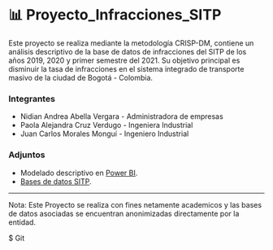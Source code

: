 # 📊 Proyecto_Infracciones_SITP  
Este proyecto se realiza mediante la metodología CRISP-DM, contiene un análisis descriptivo de la base de datos de infracciones del SITP de los años 2019, 2020 y primer semestre del 2021. Su objetivo principal es disminuir la tasa de infracciones en el sistema integrado de transporte masivo de la ciudad de Bogotá - Colombia.

### Integrantes
* Nidian Andrea Abella Vergara  -  Administradora de empresas 
* Paola Alejandra Cruz Verdugo  -  Ingeniera Industrial 
* Juan Carlos Morales Monguí   -  Ingeniero Industrial

### Adjuntos

* Modelado descriptivo en [Power BI](https://app.powerbi.com/links/hj1RNuENS-?ctid=299a2881-1380-4020-b42f-715a35e1bcaf&pbi_source=linkShare " Power BI").
* [Bases de datos SITP](https://konradlorenzedu-my.sharepoint.com/:f:/g/personal/juanc_moralesm_konradlorenz_edu_co/Ek7074TpYstMvPiulldxAK8B6JIIuaEA5lprIU-13JUi6w?e=EhU5c3 " Bases SITP").

***
Nota: Este Proyecto se realiza con fines netamente academicos y las bases de datos asociadas se encuentran anonimizadas directamente por la entidad.

$ Git
